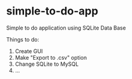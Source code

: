 # simple-to-do-app
Simple to do application using SQLite Data Base

Things to do:
1. Create GUI
2. Make "Export to .csv" option
3. Change SQLite to MySQL
4. ...
